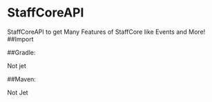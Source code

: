 
# StaffCoreAPI
StaffCoreAPI to get Many Features of StaffCore like Events and More!
##Import

##Gradle:

Not jet 

##Maven:

Not Jet
